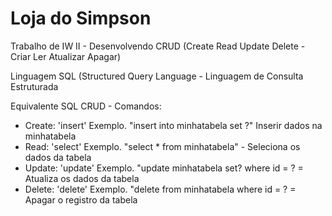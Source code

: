 # Loja do Simpson
Trabalho de IW II - Desenvolvendo CRUD (Create Read Update Delete - Criar Ler Atualizar Apagar)

Linguagem SQL (Structured Query Language - Linguagem de Consulta Estruturada 

Equivalente SQL CRUD - Comandos:

- Create: 'insert'  Exemplo. "insert into minhatabela set ?" Inserir dados na minhatabela
- Read: 'select'    Exemplo. "select * from minhatabela" - Seleciona os dados da tabela 
- Update: 'update'  Exemplo. "update minhatabela set? where id = ? = Atualiza os dados da tabela
- Delete: 'delete'  Exemplo. "delete from minhatabela where id = ? = Apagar o registro da tabela
